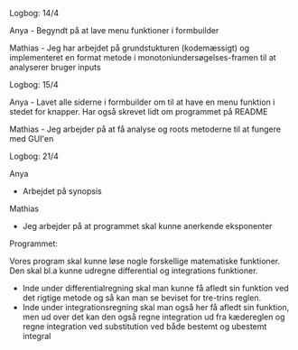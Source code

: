 Logbog: 14/4
  
  Anya 
    - Begyndt på at lave menu funktioner i formbuilder

  Mathias
    - Jeg har arbejdet på grundstukturen (kodemæssigt) og implementeret en format metode i monotoniundersøgelses-framen til at analyserer       bruger inputs

Logbog: 15/4

  Anya
    - Lavet alle siderne i formbuilder om til at have en menu funktion i stedet for knapper. Har også skrevet lidt om programmet på README
  
  Mathias
    - Jeg arbejder på at få analyse og roots metoderne til at fungere med GUI'en

Logbog: 21/4
 
  Anya
   - Arbejdet på synopsis
   
  Mathias
   - Jeg arbejder på at programmet skal kunne anerkende eksponenter

Programmet:
  
  Vores program skal kunne løse nogle forskellige matematiske funktioner. 
  Den skal bl.a kunne udregne differential og integrations funktioner. 
  - Inde under differentialregning skal man kunne få afledt sin funktion ved det rigtige metode og så kan man se beviset for tre-trins         reglen.
  - Inde under integrationsregning skal man også her få afledt sin funktion, men ud over det kan den også regne integration ud fra             kædereglen og regne integration ved substitution ved både bestemt og ubestemt integral
